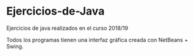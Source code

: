# Ejercicios-de-Java

Ejercicios de java realizados en el curso 2018/19

Todos los programas tienen una interfaz gráfica creada con NetBeans + Swing.

